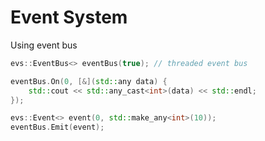 # Event System
Using event bus
```cpp
evs::EventBus<> eventBus(true); // threaded event bus

eventBus.On(0, [&](std::any data) {
    std::cout << std::any_cast<int>(data) << std::endl;
});

evs::Event<> event(0, std::make_any<int>(10));
eventBus.Emit(event);

```
